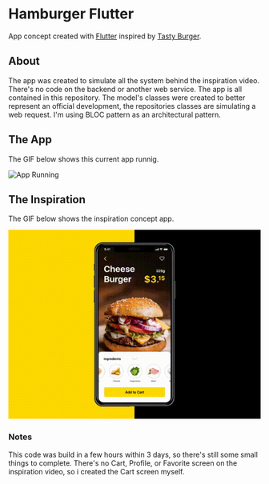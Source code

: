 # Hamburger Flutter
App concept created with [Flutter](https://flutter.dev/) inspired by [Tasty Burger](https://dribbble.com/shots/4038053-Tasty-Burger-App). 

## About
The app was created to simulate all the system behind the inspiration video. There's no code on the backend or another web service. The app is all contained in this repository. The model's classes were created to better represent an official development, the repositories classes are simulating a web request. I'm using BLOC pattern as an architectural pattern.

## The App
The GIF below shows this current app runnig.

![App Running](./docs/app_runnig.gif)

## The Inspiration
The GIF below shows the inspiration concept app.

![App Running](./docs/inspiration.gif)

### Notes
This code was build in a few hours within 3 days, so there's still some small things to complete. There's no Cart, Profile, or Favorite screen on the inspiration video, so i created the Cart screen myself.



